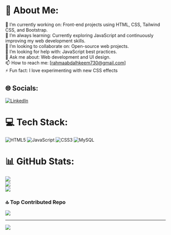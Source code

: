# 💫 About Me:
🔭 I’m currently working on: Front-end projects using HTML, CSS, Tailwind CSS, and Bootstrap.<br>🌱 I’m always learning: Currently exploring JavaScript and continuously improving my web development skills.<br>👯 I’m looking to collaborate on: Open-source web projects.<br>🤔 I’m looking for help with: JavaScript best practices.<br>💬 Ask me about: Web development and UI design.<br>📫 How to reach me: [rahmaabdalhkeem730@gmail.com]<br>⚡ Fun fact: I love experimenting with new CSS effects


## 🌐 Socials:
[![LinkedIn](https://img.shields.io/badge/LinkedIn-%230077B5.svg?logo=linkedin&logoColor=white)](https://linkedin.com/in/https://www.linkedin.com/in/rahma-abd-alhakeem-0167882a5/) 

# 💻 Tech Stack:
![HTML5](https://img.shields.io/badge/html5-%23E34F26.svg?style=plastic&logo=html5&logoColor=white) ![JavaScript](https://img.shields.io/badge/javascript-%23323330.svg?style=plastic&logo=javascript&logoColor=%23F7DF1E) ![CSS3](https://img.shields.io/badge/css3-%231572B6.svg?style=plastic&logo=css3&logoColor=white) ![MySQL](https://img.shields.io/badge/mysql-4479A1.svg?style=plastic&logo=mysql&logoColor=white)
# 📊 GitHub Stats:
![](https://github-readme-stats.vercel.app/api?username=RahmaAbdalhakeem&theme=aura&hide_border=false&include_all_commits=false&count_private=false)<br/>
![](https://nirzak-streak-stats.vercel.app/?user=RahmaAbdalhakeem&theme=aura&hide_border=false)<br/>
![](https://github-readme-stats.vercel.app/api/top-langs/?username=RahmaAbdalhakeem&theme=aura&hide_border=false&include_all_commits=false&count_private=false&layout=compact)

### 🔝 Top Contributed Repo
![](https://github-contributor-stats.vercel.app/api?username=RahmaAbdalhakeem&limit=5&theme=dark&combine_all_yearly_contributions=true)

---
[![](https://visitcount.itsvg.in/api?id=RahmaAbdalhakeem&icon=0&color=0)](https://visitcount.itsvg.in)

<!-- Proudly created with GPRM ( https://gprm.itsvg.in ) -->
